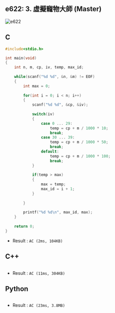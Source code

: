 ## e622: 3. 虛擬寵物大師 (Master)
![e622]()

## C
```C
#include<stdio.h>

int main(void)
{
	int n, m, cp, iv, temp, max_id;
	
	while(scanf("%d %d", &n, &m) != EOF)
	{
		int max = 0;
		
		for(int i = 0; i < n; i++)
		{
			scanf("%d %d", &cp, &iv);
			
			switch(iv)
			{
				case 0 ... 29:
					temp = cp + m / 1000 * 10;
					break;
				case 30 ... 39:
					temp = cp + m / 1000 * 50;
					break;
				default:
					temp = cp + m / 1000 * 100;
					break;
			}
			
			if(temp > max)
			{
				max = temp;
				max_id = i + 1;
			}
				
		}
		
		printf("%d %d\n", max_id, max);
	}
	
	return 0;
}
```
 * Result : `AC (2ms, 104KB)`

## C++
```C++

```
 * Result : `AC (11ms, 304KB)`

## Python
```python

```
 * Result : `AC (23ms, 3.8MB)`
